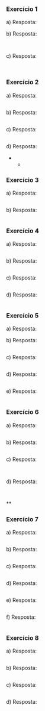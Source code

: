 ### Exercício 1

a) Resposta: 

b) Resposta:

```

```

```

```


c) Resposta: 

```

```

```

```


### Exercício 2

a) Resposta: 
```

```

b) Resposta:
```

```

c) Resposta:
```

```

d) Resposta: 

* *


### Exercício 3

a) Resposta: 
```

```

b) Resposta:
```

```

### Exercício 4

a) Resposta: 
```

```

b) Resposta:
```

```

c) Resposta:
```

```

d) Resposta: 
```

```

### Exercício 5

a) Resposta: 


b) Resposta:
```

```

c) Resposta:
```

```

d) Resposta: 
```

```

e) Resposta: 
```

```

### Exercício 6

a) Resposta:
```

```

b) Resposta:
```

```

c) Resposta:
```

```

```

```

d) Resposta: 
```

```

```

```
**


### Exercício 7

a) Resposta:
```

```

b) Resposta:
```

```

c) Resposta:
```

```

d) Resposta: 
```

```

e) Resposta:
```

```

f) Resposta:
```

```


### Exercício 8

a) Resposta:
```

```

b) Resposta:
```

```

c) Resposta:
```

```

d) Resposta: 
```

```
